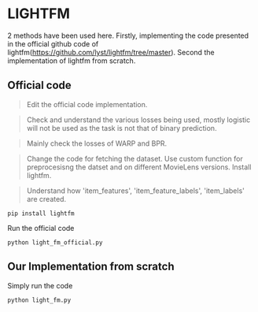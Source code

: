 # LIGHTFM
2 methods have been used here. Firstly, implementing the code presented in the official github code of lightfm(https://github.com/lyst/lightfm/tree/master). Second the implementation of lightfm from scratch.

## Official code
>Edit the official code implementation.

>Check and understand the various losses being used, mostly logistic will not be used as the task is not that of binary prediction.

>Mainly check the losses of WARP and BPR.

>Change the code for fetching the dataset. Use custom function for preprocesisng the datset and on different MovieLens versions.
Install lightfm.

> Understand how 'item_features', 'item_feature_labels', 'item_labels' are created.

```
pip install lightfm
```
Run the official code
```
python light_fm_official.py
```

## Our Implementation from scratch
Simply run the code
```
python light_fm.py
```